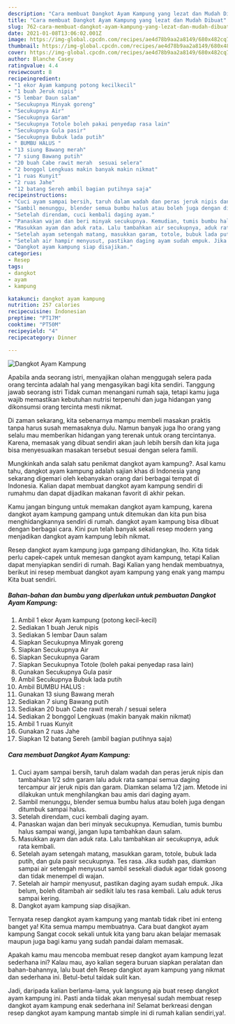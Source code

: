 ```yaml
---
description: "Cara membuat Dangkot Ayam Kampung yang lezat dan Mudah Dibuat"
title: "Cara membuat Dangkot Ayam Kampung yang lezat dan Mudah Dibuat"
slug: 762-cara-membuat-dangkot-ayam-kampung-yang-lezat-dan-mudah-dibuat
date: 2021-01-08T13:06:02.001Z
image: https://img-global.cpcdn.com/recipes/ae4d78b9aa2a8149/680x482cq70/dangkot-ayam-kampung-foto-resep-utama.jpg
thumbnail: https://img-global.cpcdn.com/recipes/ae4d78b9aa2a8149/680x482cq70/dangkot-ayam-kampung-foto-resep-utama.jpg
cover: https://img-global.cpcdn.com/recipes/ae4d78b9aa2a8149/680x482cq70/dangkot-ayam-kampung-foto-resep-utama.jpg
author: Blanche Casey
ratingvalue: 4.4
reviewcount: 8
recipeingredient:
- "1 ekor Ayam kampung potong kecilkecil"
- "1 buah Jeruk nipis"
- "5 lembar Daun salam"
- "Secukupnya Minyak goreng"
- "Secukupnya Air"
- "Secukupnya Garam"
- "Secukupnya Totole boleh pakai penyedap rasa lain"
- "Secukupnya Gula pasir"
- "Secukupnya Bubuk lada putih"
- " BUMBU HALUS "
- "13 siung Bawang merah"
- "7 siung Bawang putih"
- "20 buah Cabe rawit merah  sesuai selera"
- "2 bonggol Lengkuas makin banyak makin nikmat"
- "1 ruas Kunyit"
- "2 ruas Jahe"
- "12 batang Sereh ambil bagian putihnya saja"
recipeinstructions:
- "Cuci ayam sampai bersih, taruh dalam wadah dan peras jeruk nipis dan tambahkan 1/2 sdm garam lalu aduk rata sampai semua daging tercampur air jeruk nipis dan garam. Diamkan selama 1/2 jam. Metode ini dilakukan untuk menghilangkan bau amis dari daging ayam."
- "Sambil menunggu, blender semua bumbu halus atau boleh juga dengan ditumbuk sampai halus."
- "Setelah direndam, cuci kembali daging ayam."
- "Panaskan wajan dan beri minyak secukupnya. Kemudian, tumis bumbu halus sampai wangi, jangan lupa tambahkan daun salam."
- "Masukkan ayam dan aduk rata. Lalu tambahkan air secukupnya, aduk rata kembali."
- "Setelah ayam setengah matang, masukkan garam, totole, bubuk lada putih, dan gula pasir secukupnya. Tes rasa. Jika sudah pas, diamkan sampai air setengah menyusut sambil sesekali diaduk agar tidak gosong dan tidak menempel di wajan."
- "Setelah air hampir menyusut, pastikan daging ayam sudah empuk. Jika belum, boleh ditambah air sedikit lalu tes rasa kembali. Lalu aduk terus sampai kering."
- "Dangkot ayam kampung siap disajikan."
categories:
- Resep
tags:
- dangkot
- ayam
- kampung

katakunci: dangkot ayam kampung 
nutrition: 257 calories
recipecuisine: Indonesian
preptime: "PT17M"
cooktime: "PT50M"
recipeyield: "4"
recipecategory: Dinner

---
```



![Dangkot Ayam Kampung](https://img-global.cpcdn.com/recipes/ae4d78b9aa2a8149/680x482cq70/dangkot-ayam-kampung-foto-resep-utama.jpg)

Apabila anda seorang istri, menyajikan olahan menggugah selera pada orang tercinta adalah hal yang mengasyikan bagi kita sendiri. Tanggung jawab seorang istri Tidak cuman menangani rumah saja, tetapi kamu juga wajib memastikan kebutuhan nutrisi terpenuhi dan juga hidangan yang dikonsumsi orang tercinta mesti nikmat.

Di zaman  sekarang, kita sebenarnya mampu membeli masakan praktis tanpa harus susah memasaknya dulu. Namun banyak juga lho orang yang selalu mau memberikan hidangan yang terenak untuk orang tercintanya. Karena, memasak yang dibuat sendiri akan jauh lebih bersih dan kita juga bisa menyesuaikan masakan tersebut sesuai dengan selera famili. 



Mungkinkah anda salah satu penikmat dangkot ayam kampung?. Asal kamu tahu, dangkot ayam kampung adalah sajian khas di Indonesia yang sekarang digemari oleh kebanyakan orang dari berbagai tempat di Indonesia. Kalian dapat membuat dangkot ayam kampung sendiri di rumahmu dan dapat dijadikan makanan favorit di akhir pekan.

Kamu jangan bingung untuk memakan dangkot ayam kampung, karena dangkot ayam kampung gampang untuk ditemukan dan kita pun bisa menghidangkannya sendiri di rumah. dangkot ayam kampung bisa dibuat dengan berbagai cara. Kini pun telah banyak sekali resep modern yang menjadikan dangkot ayam kampung lebih nikmat.

Resep dangkot ayam kampung juga gampang dihidangkan, lho. Kita tidak perlu capek-capek untuk memesan dangkot ayam kampung, tetapi Kalian dapat menyiapkan sendiri di rumah. Bagi Kalian yang hendak membuatnya, berikut ini resep membuat dangkot ayam kampung yang enak yang mampu Kita buat sendiri.

<!--inarticleads1-->

##### Bahan-bahan dan bumbu yang diperlukan untuk pembuatan Dangkot Ayam Kampung:

1. Ambil 1 ekor Ayam kampung (potong kecil-kecil)
1. Sediakan 1 buah Jeruk nipis
1. Sediakan 5 lembar Daun salam
1. Siapkan Secukupnya Minyak goreng
1. Siapkan Secukupnya Air
1. Siapkan Secukupnya Garam
1. Siapkan Secukupnya Totole (boleh pakai penyedap rasa lain)
1. Gunakan Secukupnya Gula pasir
1. Ambil Secukupnya Bubuk lada putih
1. Ambil  BUMBU HALUS :
1. Gunakan 13 siung Bawang merah
1. Sediakan 7 siung Bawang putih
1. Sediakan 20 buah Cabe rawit merah / sesuai selera
1. Sediakan 2 bonggol Lengkuas (makin banyak makin nikmat)
1. Ambil 1 ruas Kunyit
1. Gunakan 2 ruas Jahe
1. Siapkan 12 batang Sereh (ambil bagian putihnya saja)




<!--inarticleads2-->

##### Cara membuat Dangkot Ayam Kampung:

1. Cuci ayam sampai bersih, taruh dalam wadah dan peras jeruk nipis dan tambahkan 1/2 sdm garam lalu aduk rata sampai semua daging tercampur air jeruk nipis dan garam. Diamkan selama 1/2 jam. Metode ini dilakukan untuk menghilangkan bau amis dari daging ayam.
1. Sambil menunggu, blender semua bumbu halus atau boleh juga dengan ditumbuk sampai halus.
1. Setelah direndam, cuci kembali daging ayam.
1. Panaskan wajan dan beri minyak secukupnya. Kemudian, tumis bumbu halus sampai wangi, jangan lupa tambahkan daun salam.
1. Masukkan ayam dan aduk rata. Lalu tambahkan air secukupnya, aduk rata kembali.
1. Setelah ayam setengah matang, masukkan garam, totole, bubuk lada putih, dan gula pasir secukupnya. Tes rasa. Jika sudah pas, diamkan sampai air setengah menyusut sambil sesekali diaduk agar tidak gosong dan tidak menempel di wajan.
1. Setelah air hampir menyusut, pastikan daging ayam sudah empuk. Jika belum, boleh ditambah air sedikit lalu tes rasa kembali. Lalu aduk terus sampai kering.
1. Dangkot ayam kampung siap disajikan.




Ternyata resep dangkot ayam kampung yang mantab tidak ribet ini enteng banget ya! Kita semua mampu membuatnya. Cara buat dangkot ayam kampung Sangat cocok sekali untuk kita yang baru akan belajar memasak maupun juga bagi kamu yang sudah pandai dalam memasak.

Apakah kamu mau mencoba membuat resep dangkot ayam kampung lezat sederhana ini? Kalau mau, ayo kalian segera buruan siapkan peralatan dan bahan-bahannya, lalu buat deh Resep dangkot ayam kampung yang nikmat dan sederhana ini. Betul-betul taidak sulit kan. 

Jadi, daripada kalian berlama-lama, yuk langsung aja buat resep dangkot ayam kampung ini. Pasti anda tiidak akan menyesal sudah membuat resep dangkot ayam kampung enak sederhana ini! Selamat berkreasi dengan resep dangkot ayam kampung mantab simple ini di rumah kalian sendiri,ya!.

